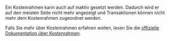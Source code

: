Ein Kostenrahmen kann auch auf inaktiv gesetzt werden. Dadurch wird er auf den meisten Seite nicht mehr angezeigt und Transaktionen können nicht mehr dem Kostenrahmen zugeordnet werden.

Falls Sie mehr über Kostenrahmen erfahren wollen, lesen Sie die [offizielle Dokumentation über Kostenrahmen](https://firefly-iii.readthedocs.io/en/latest/concepts/budgets.html).